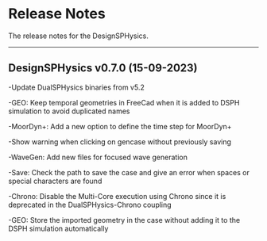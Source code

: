 # Release Notes
The release notes for the DesignSPHysics.

-------------------
## DesignSPHysics v0.7.0 (15-09-2023) 
-Update DualSPHysics binaries from v5.2

-GEO: Keep temporal geometries in FreeCad when it is added to DSPH simulation to avoid duplicated names

-MoorDyn+: Add a new option to define the time step for MoorDyn+

-Show warning when clicking on gencase without previously saving

-WaveGen: Add new files for focused wave generation

-Save: Check the path to save the case and give an error when spaces or special characters are found

-Chrono: Disable the Multi-Core execution using Chrono since it is deprecated in the DualSPHysics-Chrono coupling

-GEO: Store the imported geometry in the case without adding it to the DSPH simulation automatically